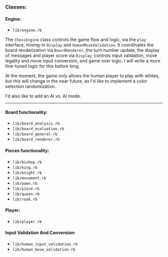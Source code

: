 ### Classes:
#### Engine:
  - `lib/engine.rb`

The `ChessEngine` class controls the game flow and logic, via the `play` interface, mixing-in `Display` and `HumanMoveValidation`. It coordinates the board renderization via `BoardRenderer`, the turn number update, the display of messages and player score via `Display`, controls input validation, move legality and move input conversion, and game over logic. I will write a more fine-tuned logic for this before long.

At the moment, the game only allows the human player to play with whites, but this will change in the near future, as I'd like to implement a color selection randomization.

I'd also like to add an AI vs. AI mode.

---

#### Board functionality:
  - `lib/board_analysis.rb`
  - `lib/board_evaluation.rb`
  - `lib/board_general.rb`
  - `lib/board_renderer.rb`

#### Pieces functionality:
  - `lib/bishop.rb`
  - `lib/king.rb`
  - `lib/knight.rb`
  - `lib/movement.rb`
  - `lib/pawn.rb`
  - `lib/piece.rb`
  - `lib/queen.rb`
  - `lib/rook.rb`

#### Player:
  - `lib/player.rb`

#### Input Validation And Conversion:
  - `lib/human_input_validation.rb`
  - `lib/human_move_validation.rb`







